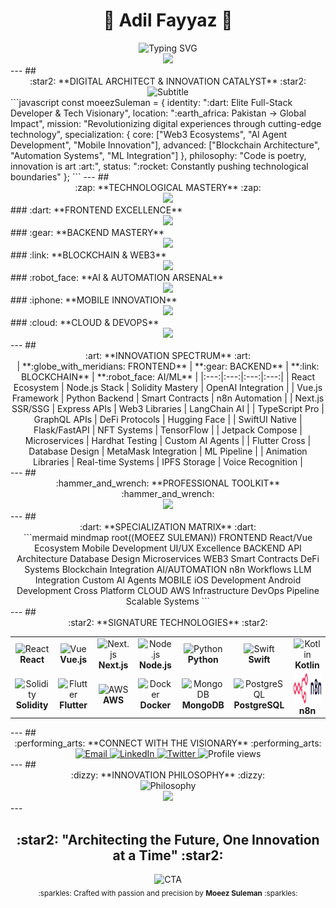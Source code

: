 # <div align="center">:rocket: **Adil Fayyaz** :rocket:</div>
<div align="center">
  <img src="https://readme-typing-svg.herokuapp.com?font=Orbitron&weight=900&size=35&duration=3000&pause=500&color=00F5FF&center=true&vCenter=true&width=800&height=100&lines=Full-Stack+Architect;Web3+%26+AI+Visionary;Blockchain+Pioneer;Mobile+Innovation+Expert;Automation+Wizard" alt="Typing SVG" />
</div>
<div align="center">
  <img src="https://capsule-render.vercel.app/api?type=waving&color=0:00F5FF,100:8A2BE2&height=120&section=header&text=&fontSize=0&animation=twinkling" />
</div>
---
## <div align="center">:star2: **DIGITAL ARCHITECT & INNOVATION CATALYST** :star2:</div>
<div align="center">
  <img src="https://readme-typing-svg.herokuapp.com?font=Fira+Code&weight=600&size=22&duration=4000&pause=1000&color=FFD700&center=true&vCenter=true&width=700&lines=Transforming+Ideas+into+Digital+Reality;Building+Tomorrow's+Technology+Today;Where+AI+Meets+Blockchain+Innovation" alt="Subtitle" />
</div>
```javascript
const moeezSuleman = {
  identity: ":dart: Elite Full-Stack Developer & Tech Visionary",
  location: ":earth_africa: Pakistan → Global Impact",
  mission: "Revolutionizing digital experiences through cutting-edge technology",
  specialization: {
    core: ["Web3 Ecosystems", "AI Agent Development", "Mobile Innovation"],
    advanced: ["Blockchain Architecture", "Automation Systems", "ML Integration"]
  },
  philosophy: "Code is poetry, innovation is art :art:",
  status: ":rocket: Constantly pushing technological boundaries"
};
```
---
## <div align="center">:zap: **TECHNOLOGICAL MASTERY** :zap:</div>
<div align="center">
  <img src="https://skillicons.dev/icons?i=react,vue,nextjs,typescript,nodejs,python,swift,kotlin,flutter,solidity&theme=dark" />
</div>
### :dart: **FRONTEND EXCELLENCE**
<div align="center">
  <img src="https://readme-typing-svg.herokuapp.com?font=Consolas&size=16&duration=2000&pause=500&color=61DAFB&center=true&width=600&lines=React+%7C+Vue+%7C+Next.js+%7C+TypeScript;SwiftUI+%7C+Jetpack+Compose+%7C+Flutter;Tailwind+%7C+Material+UI+%7C+Framer+Motion" />
</div>
### :gear: **BACKEND MASTERY**
<div align="center">
  <img src="https://readme-typing-svg.herokuapp.com?font=Consolas&size=16&duration=2000&pause=500&color=68A063&center=true&width=600&lines=Node.js+%7C+Express+%7C+Python+%7C+Flask;GraphQL+%7C+REST+APIs+%7C+Microservices;PostgreSQL+%7C+MongoDB+%7C+Redis" />
</div>
### :link: **BLOCKCHAIN & WEB3**
<div align="center">
  <img src="https://readme-typing-svg.herokuapp.com?font=Consolas&size=16&duration=2000&pause=500&color=F7931A&center=true&width=600&lines=Solidity+%7C+Hardhat+%7C+Web3.js+%7C+ethers.js;Smart+Contracts+%7C+DeFi+%7C+NFT+Systems;MetaMask+%7C+IPFS+%7C+Polygon+%7C+Ethereum" />
</div>
### :robot_face: **AI & AUTOMATION ARSENAL**
<div align="center">
  <img src="https://readme-typing-svg.herokuapp.com?font=Consolas&size=16&duration=2000&pause=500&color=FF6B6B&center=true&width=700&lines=OpenAI+GPT+%7C+Claude+%7C+Gemini+%7C+Mistral;n8n+%7C+Zapier+%7C+Make+%7C+Automation;LangChain+%7C+Hugging+Face+%7C+TensorFlow;Dialogflow+%7C+Rasa+%7C+Custom+AI+Agents" />
</div>
### :iphone: **MOBILE INNOVATION**
<div align="center">
  <img src="https://readme-typing-svg.herokuapp.com?font=Consolas&size=16&duration=2000&pause=500&color=A855F7&center=true&width=600&lines=iOS+%7C+Swift+%7C+SwiftUI+%7C+Combine;Android+%7C+Kotlin+%7C+Jetpack+Compose;Flutter+%7C+React+Native+%7C+Expo" />
</div>
### :cloud: **CLOUD & DEVOPS**
<div align="center">
  <img src="https://readme-typing-svg.herokuapp.com?font=Consolas&size=16&duration=2000&pause=500&color=FF9500&center=true&width=600&lines=AWS+%7C+Docker+%7C+Kubernetes;CI%2FCD+%7C+GitHub+Actions+%7C+Jenkins;Terraform+%7C+Nginx+%7C+Monitoring" />
</div>
---
## <div align="center">:art: **INNOVATION SPECTRUM** :art:</div>
<div align="center">
| **:globe_with_meridians: FRONTEND** | **:gear: BACKEND** | **:link: BLOCKCHAIN** | **:robot_face: AI/ML** |
|:---:|:---:|:---:|:---:|
| React Ecosystem | Node.js Stack | Solidity Mastery | OpenAI Integration |
| Vue.js Framework | Python Backend | Smart Contracts | n8n Automation |
| Next.js SSR/SSG | Express APIs | Web3 Libraries | LangChain AI |
| TypeScript Pro | GraphQL APIs | DeFi Protocols | Hugging Face |
| SwiftUI Native | Flask/FastAPI | NFT Systems | TensorFlow |
| Jetpack Compose | Microservices | Hardhat Testing | Custom AI Agents |
| Flutter Cross | Database Design | MetaMask Integration | ML Pipeline |
| Animation Libraries | Real-time Systems | IPFS Storage | Voice Recognition |
</div>
---
## <div align="center">:hammer_and_wrench: **PROFESSIONAL TOOLKIT** :hammer_and_wrench:</div>
<div align="center">
  <img src="https://skillicons.dev/icons?i=vscode,git,github,docker,aws,figma,postman,mongodb,postgresql,redis,nginx,kubernetes&theme=dark" />
</div>
---
## <div align="center">:dart: **SPECIALIZATION MATRIX** :dart:</div>
<div align="center">
```mermaid
mindmap
  root((MOEEZ SULEMAN))
    FRONTEND
      React/Vue Ecosystem
      Mobile Development
      UI/UX Excellence
    BACKEND
      API Architecture
      Database Design
      Microservices
    WEB3
      Smart Contracts
      DeFi Systems
      Blockchain Integration
    AI/AUTOMATION
      n8n Workflows
      LLM Integration
      Custom AI Agents
    MOBILE
      iOS Development
      Android Development
      Cross Platform
    CLOUD
      AWS Infrastructure
      DevOps Pipeline
      Scalable Systems
```
</div>
---
## <div align="center">:star2: **SIGNATURE TECHNOLOGIES** :star2:</div>
<div align="center">
  <table>
    <tr>
      <td align="center" width="96">
        <img src="https://skillicons.dev/icons?i=react" width="48" height="48" alt="React" />
        <br><strong>React</strong>
      </td>
      <td align="center" width="96">
        <img src="https://skillicons.dev/icons?i=vue" width="48" height="48" alt="Vue" />
        <br><strong>Vue.js</strong>
      </td>
      <td align="center" width="96">
        <img src="https://skillicons.dev/icons?i=nextjs" width="48" height="48" alt="Next.js" />
        <br><strong>Next.js</strong>
      </td>
      <td align="center" width="96">
        <img src="https://skillicons.dev/icons?i=nodejs" width="48" height="48" alt="Node.js" />
        <br><strong>Node.js</strong>
      </td>
      <td align="center" width="96">
        <img src="https://skillicons.dev/icons?i=python" width="48" height="48" alt="Python" />
        <br><strong>Python</strong>
      </td>
      <td align="center" width="96">
        <img src="https://skillicons.dev/icons?i=swift" width="48" height="48" alt="Swift" />
        <br><strong>Swift</strong>
      </td>
      <td align="center" width="96">
        <img src="https://skillicons.dev/icons?i=kotlin" width="48" height="48" alt="Kotlin" />
        <br><strong>Kotlin</strong>
      </td>
    </tr>
    <tr>
      <td align="center" width="96">
        <img src="https://skillicons.dev/icons?i=solidity" width="48" height="48" alt="Solidity" />
        <br><strong>Solidity</strong>
      </td>
      <td align="center" width="96">
        <img src="https://skillicons.dev/icons?i=flutter" width="48" height="48" alt="Flutter" />
        <br><strong>Flutter</strong>
      </td>
      <td align="center" width="96">
        <img src="https://skillicons.dev/icons?i=aws" width="48" height="48" alt="AWS" />
        <br><strong>AWS</strong>
      </td>
      <td align="center" width="96">
        <img src="https://skillicons.dev/icons?i=docker" width="48" height="48" alt="Docker" />
        <br><strong>Docker</strong>
      </td>
      <td align="center" width="96">
        <img src="https://skillicons.dev/icons?i=mongodb" width="48" height="48" alt="MongoDB" />
        <br><strong>MongoDB</strong>
      </td>
      <td align="center" width="96">
        <img src="https://skillicons.dev/icons?i=postgresql" width="48" height="48" alt="PostgreSQL" />
        <br><strong>PostgreSQL</strong>
      </td>
      <td align="center" width="96">
        <img src="https://raw.githubusercontent.com/n8n-io/n8n/master/assets/n8n-logo.png" width="48" height="48" alt="n8n" />
        <br><strong>n8n</strong>
      </td>
    </tr>
  </table>
</div>
---
## <div align="center">:performing_arts: **CONNECT WITH THE VISIONARY** :performing_arts:</div>
<div align="center">
  <a href="mailto:moeez.suleman460@gmail.com">
    <img src="https://img.shields.io/badge/Email-FF6B6B?style=for-the-badge&logo=gmail&logoColor=white&labelColor=000000" alt="Email"/>
  </a>
  <a href="https://linkedin.com/in/moeez-suleman" target="_blank">
    <img src="https://img.shields.io/badge/LinkedIn-0077B5?style=for-the-badge&logo=linkedin&logoColor=white&labelColor=000000" alt="LinkedIn"/>
  </a>
  <a href="https://twitter.com/MoeezDev" target="_blank">
    <img src="https://img.shields.io/badge/Twitter-1DA1F2?style=for-the-badge&logo=twitter&logoColor=white&labelColor=000000" alt="Twitter"/>
  </a>
  <img src="https://komarev.com/ghpvc/?username=Moeez1999&label=Profile%20Views&color=00F5FF&style=for-the-badge" alt="Profile views"/>
</div>
---
## <div align="center">:dizzy: **INNOVATION PHILOSOPHY** :dizzy:</div>
<div align="center">
  <img src="https://readme-typing-svg.herokuapp.com?font=Orbitron&weight=700&size=24&duration=4000&pause=1000&color=FFD700&center=true&vCenter=true&width=800&lines=Code+is+Poetry+%7C+Innovation+is+Art;Building+Tomorrow's+Technology+Today;Where+Creativity+Meets+Engineering;Transforming+Visions+into+Reality" alt="Philosophy" />
</div>
<div align="center">
  <img src="https://capsule-render.vercel.app/api?type=waving&color=0:8A2BE2,100:00F5FF&height=120&section=footer&text=&fontSize=0&animation=twinkling" />
</div>
---
<div align="center">
  <h2>:star2: "Architecting the Future, One Innovation at a Time" :star2:</h2>
  <img src="https://readme-typing-svg.herokuapp.com?font=Fira+Code&weight=600&size=18&duration=3000&pause=1000&color=00F5FF&center=true&vCenter=true&width=600&lines=Open+for+Revolutionary+Collaborations;Let's+Build+Something+Extraordinary" alt="CTA" />
</div>
<div align="center">
  <sub>:sparkles: Crafted with passion and precision by <strong>Moeez Suleman</strong> :sparkles:</sub>
</div>
